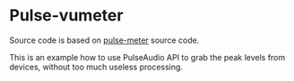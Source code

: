 # Pulse-vumeter

Source code is based on [pulse-meter](https://github.com/maxux/pulse-meter.git) source code.

This is an example how to use PulseAudio API to grab the peak levels from devices, without too much useless processing.
